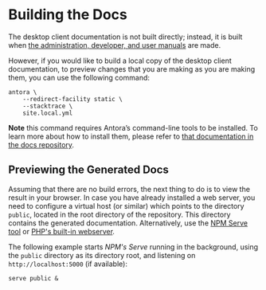 # Building the Docs

The desktop client documentation is not built directly; instead, it is built when [the administration, developer, and user manuals](https://github.com/owncloud/docs/) are made.

However, if you would like to build a local copy of the desktop client documentation, to preview changes that you are making as you are making them, you can use the following command:

```
antora \
    --redirect-facility static \
    --stacktrace \
    site.local.yml
```

**Note** this command requires Antora’s command-line tools to be installed.
To learn more about how to install them, please refer to [that documentation in the docs repository](https://github.com/owncloud/docs/blob/master/docs/install-antora.md).

## Previewing the Generated Docs

Assuming that there are no build errors, the next thing to do is to view the result in your browser.
In case you have already installed a web server, you need to configure a virtual host (or similar) which points to the directory `public`, located in the root directory of the repository.
This directory contains the generated documentation.
Alternatively, use the [NPM Serve tool](https://www.npmjs.com/package/serve) or [PHP's built-in webserver](https://secure.php.net/manual/en/features.commandline.webserver.php).

The following example starts *NPM's Serve* running in the background, using the `public` directory as its directory root, and listening on `http://localhost:5000` (if available):

```
serve public &
```

